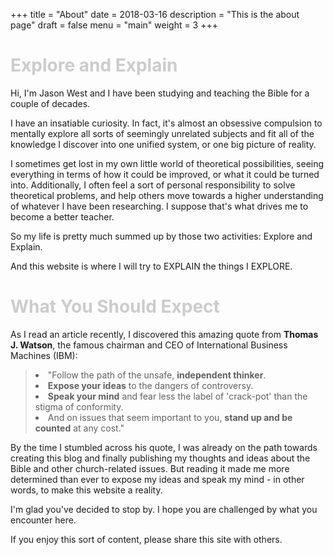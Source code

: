 +++
title = "About"
date = 2018-03-16
description = "This is the about page"
draft = false
menu = "main"
weight = 3
+++

<div class="alert alert-error">
  <h1 style="padding:0px;color:#ccc;">Explore and Explain</h1>
</div>

Hi, I'm Jason West and I have been studying and teaching the Bible for a couple of decades.

I have an insatiable curiosity. In fact, it's almost an obsessive compulsion to mentally explore all sorts of seemingly unrelated subjects and fit all of the knowledge I discover into one unified system, or one big picture of reality.

I sometimes get lost in my own little world of theoretical possibilities, seeing everything in terms of how it could be improved, or what it could be turned into. Additionally, I often feel a sort of personal responsibility to solve theoretical problems, and help others move towards a higher understanding of whatever I have been researching. I suppose that's what drives me to become a better teacher.

So my life is pretty much summed up by those two activities: Explore and Explain.

And this website is where I will try to EXPLAIN the things I EXPLORE.

<div class="alert alert-error">
  <h1 style="padding:0px; color:#ccc;">What You Should Expect</h1>
</div>

As I read an article recently, I discovered this amazing quote from <b>Thomas J. Watson</b>, the famous chairman and CEO of International Business Machines (IBM):

<blockquote >
  <li>"Follow the path of the unsafe, <b>independent thinker</b>.</li>
  <li><b>Expose your ideas</b> to the dangers of controversy.</li>
  <li><b>Speak your mind</b> and fear less the label of 'crack-pot' than the stigma of conformity.</li>
  <li>And on issues that seem important to you, <b>stand up and be counted</b> at any cost."</li>
</blockquote>

By the time I stumbled across his quote, I was already on the path towards creating this blog and finally publishing my thoughts and ideas about the Bible and other church-related issues. But reading it made me more determined than ever to expose my ideas and speak my mind - in other words, to make this website a reality.

I'm glad you've decided to stop by. I hope you are challenged by what you encounter here.

If you enjoy this sort of content, please share this site with others.
